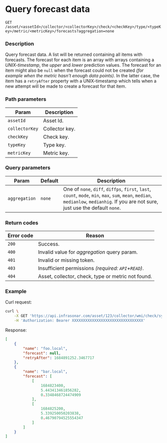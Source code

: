 # Query forecast data

`GET /asset/<assetId>/collector/<collectorKey>/check/<checkKey>/type/<typeKey>/metric/<metricKey>/forecasts?aggregation=none`

### Description
Query forecast data. A list will be returned containing all items with forecasts. The forecast for each item is an array with arrays containing a _UNIX-timestamp_, the _upper_ and _lower_ prediction values. The forecast for an item might also be `null` when the forecast could not be created _(for example when the metric hasn't enough data points)_. In the latter case, the item has a `retryAfter` property with a UNIX-timestamp which tells when a new attempt will be made to create a forecast for that item.

### Path parameters
Param               | Description
--------------------|-------------
`assetId`           | Asset Id.
`collectorKey`      | Collector key.
`checkKey`          | Check key.
`typeKey`           | Type key.
`metricKey`         | Metric key.

### Query parameters
Param               | Default           | Description
--------------------|-------------------|-------------
`aggregation`       | `none`            | One of `none`, `diff`, `diffps`, `first`, `last`, `count`, `mode`, `min`, `max`, `sum`, `mean`, `median`, `medianlow`, `medianhig`. If you are not sure, just use the default `none`.

### Return codes
Error code  | Reason
------------|--------
`200`       | Success.
`400`       | Invalid value for _aggregation_ query param.
`401`       | Invalid or missing token.
`403`       | Insufficient permissions _(required: `API`+`READ`)_.
`404`       | Asset, collector, check, type or metric not found.

### Example
Curl request:
```bash
curl \
    -X GET 'https://api.infrasonar.com/asset/123/collector/wmi/check/system/type/processorTotal/metric/PercentProcessorTime/forecasts' \
    -H 'Authorization: Bearer XXXXXXXXXXXXXXXXXXXXXXXXXXXXXXXX'
```

Response:
```json
[
    {
        "name": "foo.local",
        "forecast": null,
        "retryAfter": 1684891252.3467717
    },
    {
        "name": "bar.local",
        "forecast": [
            [
                1684823400,
                5.443413461856282,
                0.3348468724474909
            ],
            [
                1684825200,
                5.339250050203838,
                0.46790794525554347
            ]
        ]
    }
]
```
